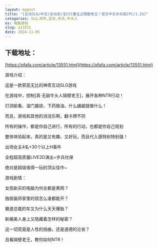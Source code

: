 ```yaml
---
layout: mypost
title: "[互动SLG/中文/全动态/全CV]重生之隔壁老王！官方中文步兵版[PC/1.2G]"
categories: SLG,NTR,互动,步兵,牛头人
os: 电脑游戏
slug: a13551
date: 2024-11-05
---
```


## 下载地址：

[https://qfafa.com/article/13551.html](https://qfafa.com/article/13551.html)

游戏介绍：

这是一款邪恶无比的神奇互动SLG游戏

在游戏中，控制\[真·无敌牛头人隔壁老王\]，展开各种NTR行动！

打洞偷看、溜门撬锁、下药揩油，什么龌龊就做什么！

而且，游戏和其他的消消乐啊，翻卡牌不同

所有的操作，都是你自己进行，所有的行动，也都是你自己规划

整体体验起来，真的是又有趣，又好玩，而且代入感特别特别强！

出场女主4名+30个以上H事件

全程超高质量LIVE2D演出+步兵社保

绝对是超级值得一玩的顶尖佳作~

游戏剧情：

女孩新买的电脑为何全都是黄网？

独居画师家里的锁怎么谁都能开？

霸道总裁的车又为什么天天爆胎？

新婚美人身上又隐藏着怎样的秘密？

这一切究竟是人性的扭曲，还是道德的沦丧？

且看隔壁老王，教你如何NTR！